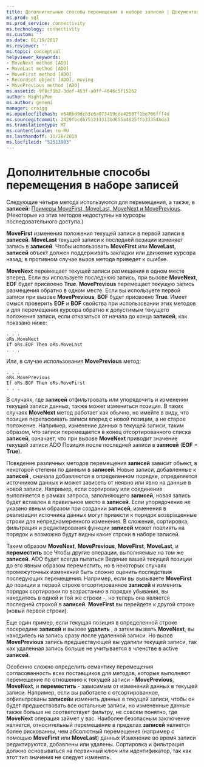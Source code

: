 ```yaml
---
title: Дополнительные способы перемещения в наборе записей | Документация Майкрософт
ms.prod: sql
ms.prod_service: connectivity
ms.technology: connectivity
ms.custom: ''
ms.date: 01/19/2017
ms.reviewer: ''
ms.topic: conceptual
helpviewer_keywords:
- MoveNext method [ADO]
- MoveLast method [ADO]
- MoveFirst method [ADO]
- Recordset object [ADO], moving
- MovePrevious method [ADO]
ms.assetid: 9f8cf1b2-3def-453f-a0ff-4646c5f15262
author: MightyPen
ms.author: genemi
manager: craigg
ms.openlocfilehash: e648bd9dcb3c6a073419cde42587f1be706fff4d
ms.sourcegitcommit: 2429fbcdb751211313bd655a4825ffb33354bda3
ms.translationtype: MT
ms.contentlocale: ru-RU
ms.lasthandoff: 11/28/2018
ms.locfileid: "52513903"
---
```

# <a name="more-ways-to-move-in-a-recordset"></a>Дополнительные способы перемещения в наборе записей
Следующие четыре метода используются для перемещения, а также, в **записей**: [Примеры MoveFirst, MoveLast, MoveNext и MovePrevious](../../../ado/reference/ado-api/movefirst-movelast-movenext-and-moveprevious-methods-ado.md). (Некоторые из этих методов недоступны на курсоры последовательного доступа.)  
  
 **MoveFirst** изменения положения текущей записи в первой записи в **записей**. **MoveLast** текущей записи к последней позиции изменяет запись в **записей**. Чтобы использовать **MoveFirst** или **MoveLast**, **записей** объект должен поддерживать закладки или движение курсора назад; в противном случае вызов метода приведет к ошибке.  
  
 **MoveNext** перемещает текущей записи размещения в одном месте вперед. Если вы используете последнюю запись, при вызове **MoveNext**, **EOF** будет присвоено **True**. **MovePrevious** перемещает текущую запись размещения обратно в одном месте. Если вы используете первой записи при вызове **MovePrevious**, **BOF** будет присвоено **True**. Имеет смысл проверить **EOF** и **BOF** свойства при использовании этих методов и для перемещения курсора обратно к допустимым текущего положения записи, если отказаться от начала до конца **записей**, как показано ниже:  
  
```  
. . .  
oRs.MoveNext  
If oRs.EOF Then oRs.MoveLast  
. . .   
```  
  
 Или, в случае использования **MovePrevious** метод:  
  
```  
. . .   
oRs.MovePrevious  
If oRs.BOF Then oRs.MoveFirst  
. . .  
```  
  
 В случаях, где **записей** отфильтровать или упорядочить и изменении текущей записи данных, также может измениться позиция. В таких случаях **MoveNext** метод работает как обычно, но имейте в виду, что позиция перетаскивать записи вперед с новой позиции, а не старое положение. Например, изменение данных в текущей записи, таким образом, что записи перемещается в конец отсортированного списка **записей**, означает, что при вызове **MoveNext** приводит значение текущей записи ADO Позиция после последней записи в **записей** (**EOF** = **True**).  
  
 Поведение различных методов перемещения **записей** зависит объект, в некоторой степени по данным в **записей**. Новые записи, добавленные к **записей** , сначала добавляются в определенном порядке, определяется источником данных и может зависеть от неявно или явно на данные в новой записи. Например, если сортировку или соединение выполняется в рамках запроса, заполняющего **записей**, новая запись будет вставлен в правильное место в **записей**. Если упорядочение не указано явным образом при создании **записей**, изменения в реализации источника данных могут привести к порядок возвращенные строки для непреднамеренного изменения. В сложения, сортировка, фильтрация и редактирования функции **записей** может повлиять на порядок и возможно будут видны какие строки в наборе записей.  
  
 Таким образом **MoveNext**, **MovePrevious**, **MoveFirst**, **MoveLast**, и **переместить** все Чтобы другие операции, выполняемые на том же **записей**. ADO будет всегда пытаться Ведение вашей текущей позиции до его явным образом переместить, но в некоторых случаях промежуточных изменений быть сложно оценить последствия последующих перемещения. Например, если вы вызываете **MoveFirst** до позиции в первой строке отсортированное **записей** и изменить порядок сортировки по возрастанию в порядке убывания, вы находитесь в одной и той же строки -, но теперь она является последней строкой в **записей**. **MoveFirst** вы перейдете к другой строке (новый первой строки).  
  
 Еще один пример, если текущая позиция в определенной строке посередине **записей** и вызове **удалить** , а затем вызвать **MoveNext**, вы находитесь на запись сразу после удаленной записи. Но вызов **MovePrevious** запись предшествующей вы удалили текущей записи, так как удаленная запись больше не учитывается в членстве в active **записей**.  
  
 Особенно сложно определить семантику перемещения согласованность всех поставщиков для методов, которые выполняют перемещение по отношению к текущей записи - **MovePrevious**, **MoveNext**, и **переместить** - зависимым от изменений данных в текущей записи. Например, если вы работаете с отсортированное, отфильтрованы **записей**и изменить данные в текущей записи, чтобы он будет предшествовать все остальные записи, но измененные данные также больше не соответствует фильтру, не совсем понятно, где **MoveNext** операция займет у вас. Наиболее безопасным заключение является, относительный перемещение в пределах **записей** является более рискованны, чем абсолютный перемещения (например с помощью **MoveFirst** или **MoveLast**) данных Изменение во время записи редактируются, добавлены или удалены. Сортировка и фильтрация должно основываться на первичный ключ или идентификатор, так как этот тип значения не следует изменять.
